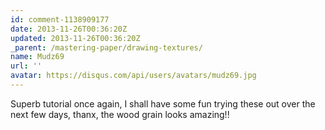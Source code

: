 ```yaml
---
id: comment-1138909177
date: 2013-11-26T00:36:20Z
updated: 2013-11-26T00:36:20Z
_parent: /mastering-paper/drawing-textures/
name: Mudz69
url: ''
avatar: https://disqus.com/api/users/avatars/mudz69.jpg
---
```


Superb tutorial once again, I shall have some fun trying these out over
the next few days, thanx, the wood grain looks amazing!!
